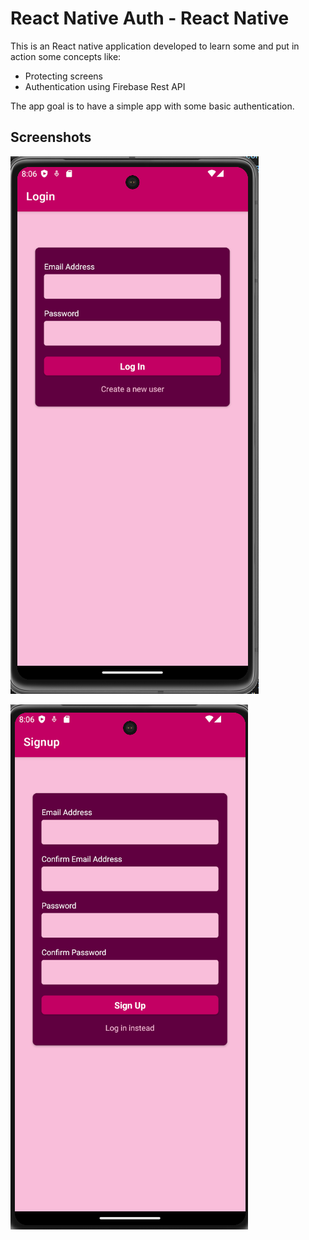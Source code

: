 # React Native Auth - React Native

This is an React native application developed to learn some and put in action some concepts like:

 - Protecting screens
 - Authentication using Firebase Rest API

The app goal is to have a simple app with some basic authentication.

## Screenshots

![Start page](screenshots/react-native-auth-login.png)

![Edit Screen](screenshots/react-native-auth-signup.png)
